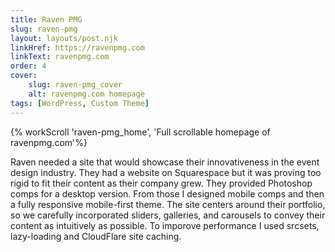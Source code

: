 ```yaml
---
title: Raven PMG
slug: raven-pmg
layout: layouts/post.njk
linkHref: https://ravenpmg.com
linkText: ravenpmg.com
order: 4
cover:
    slug: raven-pmg_cover
    alt: ravenpmg.com homepage
tags: [WordPress, Custom Theme]
---
```

{% workScroll 'raven-pmg_home', 'Full scrollable homepage of ravenpmg.com'%}

Raven needed a site that would showcase their innovativeness in the event design industry. They had a website on Squarespace but it was proving too rigid to fit their content as their company grew. They provided Photoshop comps for a desktop version. From those I designed mobile comps and then a fully responsive mobile-first theme. The site centers around their portfolio, so we carefully incorporated sliders, galleries, and carousels to convey their content as intuitively as possible. To imporove performance I used srcsets, lazy-loading and CloudFlare site caching.